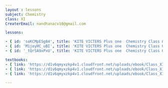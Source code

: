 ```yaml
--- 
layout : lessons 
subject: Chemistry
class: XI
CreaterEmail: nandhanacv10@gmail.com

lessons: 

- { id: 'soKCMpESg84', title: 'KITE VICTERS Plus one  Chemistry Class 01 (First Bell-ഫസ്റ്റ് ബെല്‍)' }
- { id: 'M1joyHC_uBI', title: 'KITE VICTERS Plus one  Chemistry Class 02 (First Bell-ഫസ്റ്റ് ബെല്‍)' }
- { id: '_tQrSA9xPxU', title: 'KITE VICTERS Plus one  Chemistry Class 03 (First Bell-ഫസ്റ്റ് ബെല്‍)' }

textbooks:
- { link: 'https://d1v6qmyxzkp4v1.cloudfront.net/uploads/ebook/Class_XI/Chemistry/Chemistry_1.pdf', title: 'Chemistry Part -1' , medium: 'English' }
- { link: 'https://d1v6qmyxzkp4v1.cloudfront.net/uploads/ebook/Class_XI/Chemistry/XI_Chemistry_%20Part_I.pdf', title: 'Chemistry part -1' , medium: 'Malayalam' }
- { link: 'https://d1v6qmyxzkp4v1.cloudfront.net/uploads/ebook/Class_XI/Chemistry/XI_Chemistry_Part_II.pdf', title: 'Chemistry Part -2' , medium: 'Malayalam' }

---
```

